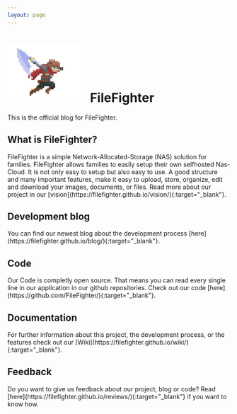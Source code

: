 ```yaml
---
layout: page
---
```

<h1><img src="assets/images/logo.png" style="width:180px"> FileFighter</h1>  

This is the official blog for FileFighter.

<h2>What is FileFighter?</h2>
FileFighter is a simple Network-Allocated-Storage (NAS) solution for families.  
FileFighter allows families to easily setup their own selfhosted Nas-Cloud.  
It is not only easy to setup but also easy to use. A good structure and many important features, make it easy to upload, store, organize, edit and download your images, documents, or files.
Read more about our project in our [vision](https://filefighter.github.io/vision/){:target="_blank"}.

<h2>Development blog</h2>
You can find our newest blog about the development process [here](https://filefighter.github.io/blog/){:target="_blank"}.

<h2>Code</h2>
Our Code is completly open source. That means you can read every single line in our application in our github repositories.  
Check out our code [here](https://github.com/FileFighter/){:target="_blank"}.

<h2>Documentation</h2>
For further information about this project, the development process, or the features check out our [Wiki](https://filefighter.github.io/wiki/){:target="_blank"}.

<h2>Feedback</h2>
Do you want to give us feedback about our project, blog or code?  
Read [here](https://filefighter.github.io/reviews/){:target="_blank"} if you want to know how.
